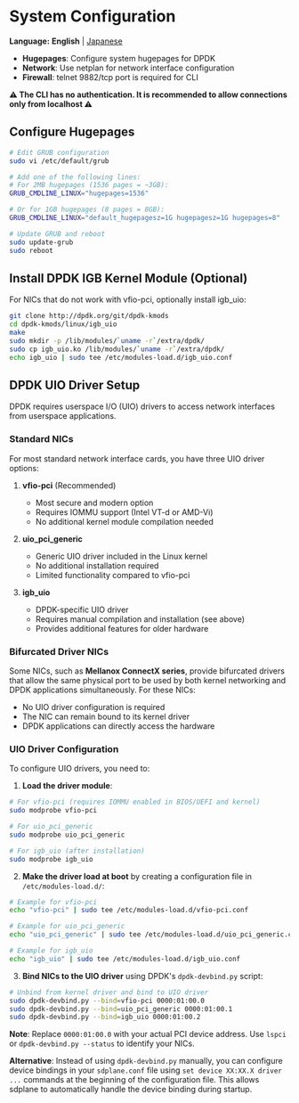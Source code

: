 # System Configuration

**Language:** **English** | [Japanese](../ja/system-configuration.md)

- **Hugepages**: Configure system hugepages for DPDK
- **Network**: Use netplan for network interface configuration
- **Firewall**: telnet 9882/tcp port is required for CLI

**⚠️ The CLI has no authentication. It is recommended to allow connections only from localhost ⚠️**

## Configure Hugepages
```bash
# Edit GRUB configuration
sudo vi /etc/default/grub

# Add one of the following lines:
# For 2MB hugepages (1536 pages = ~3GB):
GRUB_CMDLINE_LINUX="hugepages=1536"

# Or for 1GB hugepages (8 pages = 8GB):
GRUB_CMDLINE_LINUX="default_hugepagesz=1G hugepagesz=1G hugepages=8"

# Update GRUB and reboot
sudo update-grub
sudo reboot
```

## Install DPDK IGB Kernel Module (Optional)

For NICs that do not work with vfio-pci, optionally install igb_uio:

```bash
git clone http://dpdk.org/git/dpdk-kmods
cd dpdk-kmods/linux/igb_uio
make
sudo mkdir -p /lib/modules/`uname -r`/extra/dpdk/
sudo cp igb_uio.ko /lib/modules/`uname -r`/extra/dpdk/
echo igb_uio | sudo tee /etc/modules-load.d/igb_uio.conf
```

## DPDK UIO Driver Setup

DPDK requires userspace I/O (UIO) drivers to access network interfaces from userspace applications.

### Standard NICs

For most standard network interface cards, you have three UIO driver options:

1. **vfio-pci** (Recommended)
   - Most secure and modern option
   - Requires IOMMU support (Intel VT-d or AMD-Vi)
   - No additional kernel module compilation needed

2. **uio_pci_generic** 
   - Generic UIO driver included in the Linux kernel
   - No additional installation required
   - Limited functionality compared to vfio-pci

3. **igb_uio**
   - DPDK-specific UIO driver
   - Requires manual compilation and installation (see above)
   - Provides additional features for older hardware

### Bifurcated Driver NICs

Some NICs, such as **Mellanox ConnectX series**, provide bifurcated drivers that allow the same physical port to be used by both kernel networking and DPDK applications simultaneously. For these NICs:

- No UIO driver configuration is required
- The NIC can remain bound to its kernel driver
- DPDK applications can directly access the hardware

### UIO Driver Configuration

To configure UIO drivers, you need to:

1. **Load the driver module**:
```bash
# For vfio-pci (requires IOMMU enabled in BIOS/UEFI and kernel)
sudo modprobe vfio-pci

# For uio_pci_generic
sudo modprobe uio_pci_generic

# For igb_uio (after installation)
sudo modprobe igb_uio
```

2. **Make the driver load at boot** by creating a configuration file in `/etc/modules-load.d/`:
```bash
# Example for vfio-pci
echo "vfio-pci" | sudo tee /etc/modules-load.d/vfio-pci.conf

# Example for uio_pci_generic  
echo "uio_pci_generic" | sudo tee /etc/modules-load.d/uio_pci_generic.conf

# Example for igb_uio
echo "igb_uio" | sudo tee /etc/modules-load.d/igb_uio.conf
```

3. **Bind NICs to the UIO driver** using DPDK's `dpdk-devbind.py` script:
```bash
# Unbind from kernel driver and bind to UIO driver
sudo dpdk-devbind.py --bind=vfio-pci 0000:01:00.0
sudo dpdk-devbind.py --bind=uio_pci_generic 0000:01:00.1  
sudo dpdk-devbind.py --bind=igb_uio 0000:01:00.2
```

**Note**: Replace `0000:01:00.0` with your actual PCI device address. Use `lspci` or `dpdk-devbind.py --status` to identify your NICs.

**Alternative**: Instead of using `dpdk-devbind.py` manually, you can configure device bindings in your `sdplane.conf` file using `set device XX:XX.X driver ...` commands at the beginning of the configuration file. This allows sdplane to automatically handle the device binding during startup.